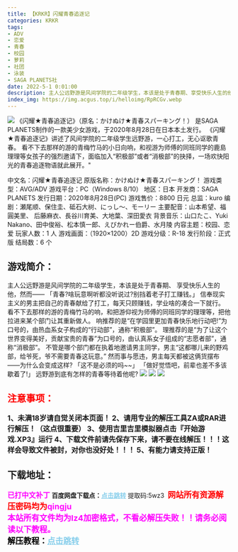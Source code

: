 ```yaml
---
title: 【KRKR】闪耀青春追逐记
categories: KRKR
tags:
- ADV
- 恋爱
- 青春
- 校园
- 萝莉
- 社团
- 泳装
- SAGA PLANETS社
date: 2022-5-1 0:01:00
description: 主人公远野游是风间学院的二年级学生，本该是处于青春期、享受快乐人生的他，然而——「青春?啥玩意啊听都没听说过?别挡着老子打工赚钱。」信奉现实主义的男主把自己的青春献给了打工，每天只顾赚钱，学业啥的凑合一下就行。看不下去那样的游的青梅竹马的响，和把游仰视为师傅的同班同学的理理等，把他拉进来某个部门让其重新做人。
index_img: https://img.acgus.top/i/helloimg/RpRCGv.webp
---
```

![](https://img.acgus.top/i/helloimg/RpRCGv.webp)
《闪耀★青春追逐记》（原名：かけぬけ★青春スパーキング！） 是SAGA PLANETS制作的一款美少女游戏，于2020年8月28日在日本本土发行。
《闪耀★青春追逐记》讲述了风间学院的二年级学生远野游，一心打工，无心讴歌青春。
看不下去那样的游的青梅竹马的小日向响，和视游为师傅的同班同学的鹿島理理等女孩子的强烈邀请下，面临加入“积极部”或者“消极部”的抉择，一场欢快阳光的青春追逐物语就此展开。"

中文名：闪耀★青春追逐记
原版名称：かけぬけ★青春スパーキング！
游戏类型：AVG/ADV
游戏平台：PC（Windows 8/10）
地区：日本
开发商：SAGA PLANETS
发行日期：2020年8月28日(PC)
游戏售价：8800 日元
总监：kuro
编剧：瀬尾顺、保住圭、砥石大树、にっし～、モーリー
主要配音：山本希望、福圓美里、 后藤麻衣、長谷川育美、大地葉、深田愛衣
背景音乐：山口たこ、Yuki Nakano、田中俊裕、松本慎一郎、えびかれー伯爵、水月陵
内容主题：校园、恋爱
玩家人数：1 人
游戏画面：（1920×1200）2D
游戏分级：R-18
发行阶段：正式版
结局数：6 个

## 游戏简介：
主人公远野游是风间学院的二年级学生，本该是处于青春期、
享受快乐人生的他，然而——
「青春?啥玩意啊听都没听说过?别挡着老子打工赚钱。」
信奉现实主义的男主把自己的青春献给了打工，每天只顾赚钱，学业啥的凑合一下就行。
看不下去那样的游的青梅竹马的响，和把游仰视为师傅的同班同学的理理等，把他拉进来某个部门让其重新做人。
响推荐的是“在学园里更加青春快乐地行动吧!”为口号的，由热血系女子构成的“行动部”，通称“积极部”。
理推荐的是“为了让这个世界变得美好，贡献宝贵的青春”为口号的，由认真系女子组成的“志愿者部”，通称“消极部”。
不管是哪个部门都在执着地邀请男主同学，男主“这都哪儿来的野鸡部，给爷死，爷不需要青春这玩意。”
然而事与愿违，男主每天都被这俩货摆布——为什么会变成这样?
「这不是必须的吗~~」
「做好觉悟吧，前辈也差不多该歇着了!」
远野游到底有怎样的青春等待着他呢?
![](https://img.acgus.top/i/helloimg/RpGybt.webp)
![](https://img.acgus.top/i/helloimg/RpR5Du.webp)
![](https://img.acgus.top/i/helloimg/RpRGAE.webp)




## <font color=#FF0000 >注意事项：</font>
<font size=3><b>1、未满18岁请自觉关闭本页面！
2、请用专业的解压工具ZA或RAR进行解压！（这点很重要）
3、使用吉里吉里模拟器点击『开始游戏.XP3』运行
4、下载文件前请先保存下来，请不要在线解压！！！这样会导致文件被封，对你也没好处！！！
5、有能力请支持正版！</b></font>

## 下载地址：
<font color=#FF00FF size=3><b>已打中文补丁</b></font>
<b>百度网盘下载点：</b><a href="https://pan.baidu.com/s/1x7GWu9HwYZ_dJdZjBVLykg?pwd=5wz3" style="color: #87CEEB;"><b>点击跳转</b></a> 提取码:5wz3
<a style="padding: 0" href="https://post.qingju.org/AD/"><img style="max-width:100%" src="https://img.acgus.top/i/2024/07/478f689b8021d8d499ab43d21acf137a.gif" alt=""></a>
<b><font color=#FF0000 size=4>网站所有资源解压密码均为</b></font><b><font color=#FF00FF size=4>qingju</font><font color=#FF0000 ></font></b><br><b><font color=#FF00FF size=4>本站所有文件均为lz4加密格式，不看必解压失败！！请务必阅读以下教程。</b></font><br><b><font color=#000 size=4>解压教程：</b><a href="https://post.qingju.org/tutorial/000/" style="color: #87CEEB;"><b>点击跳转</b></a>